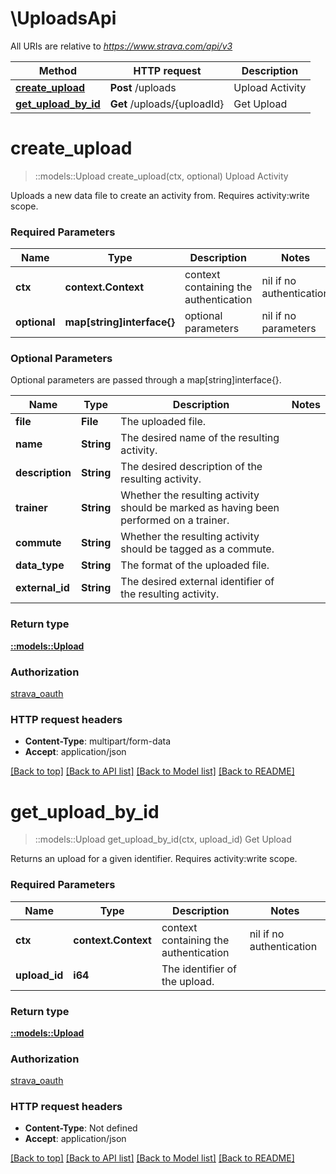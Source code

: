 # \UploadsApi

All URIs are relative to *https://www.strava.com/api/v3*

Method | HTTP request | Description
------------- | ------------- | -------------
[**create_upload**](UploadsApi.md#create_upload) | **Post** /uploads | Upload Activity
[**get_upload_by_id**](UploadsApi.md#get_upload_by_id) | **Get** /uploads/{uploadId} | Get Upload


# **create_upload**
> ::models::Upload create_upload(ctx, optional)
Upload Activity

Uploads a new data file to create an activity from. Requires activity:write scope.

### Required Parameters

Name | Type | Description  | Notes
------------- | ------------- | ------------- | -------------
 **ctx** | **context.Context** | context containing the authentication | nil if no authentication
 **optional** | **map[string]interface{}** | optional parameters | nil if no parameters

### Optional Parameters
Optional parameters are passed through a map[string]interface{}.

Name | Type | Description  | Notes
------------- | ------------- | ------------- | -------------
 **file** | **File**| The uploaded file. | 
 **name** | **String**| The desired name of the resulting activity. | 
 **description** | **String**| The desired description of the resulting activity. | 
 **trainer** | **String**| Whether the resulting activity should be marked as having been performed on a trainer. | 
 **commute** | **String**| Whether the resulting activity should be tagged as a commute. | 
 **data_type** | **String**| The format of the uploaded file. | 
 **external_id** | **String**| The desired external identifier of the resulting activity. | 

### Return type

[**::models::Upload**](Upload.md)

### Authorization

[strava_oauth](../README.md#strava_oauth)

### HTTP request headers

 - **Content-Type**: multipart/form-data
 - **Accept**: application/json

[[Back to top]](#) [[Back to API list]](../README.md#documentation-for-api-endpoints) [[Back to Model list]](../README.md#documentation-for-models) [[Back to README]](../README.md)

# **get_upload_by_id**
> ::models::Upload get_upload_by_id(ctx, upload_id)
Get Upload

Returns an upload for a given identifier. Requires activity:write scope.

### Required Parameters

Name | Type | Description  | Notes
------------- | ------------- | ------------- | -------------
 **ctx** | **context.Context** | context containing the authentication | nil if no authentication
  **upload_id** | **i64**| The identifier of the upload. | 

### Return type

[**::models::Upload**](Upload.md)

### Authorization

[strava_oauth](../README.md#strava_oauth)

### HTTP request headers

 - **Content-Type**: Not defined
 - **Accept**: application/json

[[Back to top]](#) [[Back to API list]](../README.md#documentation-for-api-endpoints) [[Back to Model list]](../README.md#documentation-for-models) [[Back to README]](../README.md)

